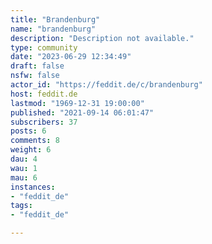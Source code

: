 ```yaml
---
title: "Brandenburg" 
name: "brandenburg"
description: "Description not available."
type: community
date: "2023-06-29 12:34:49"
draft: false
nsfw: false
actor_id: "https://feddit.de/c/brandenburg"
host: feddit.de
lastmod: "1969-12-31 19:00:00"
published: "2021-09-14 06:01:47"
subscribers: 37
posts: 6
comments: 8
weight: 6
dau: 4
wau: 1
mau: 6
instances:
- "feddit_de"
tags: 
- "feddit_de"

---
```

